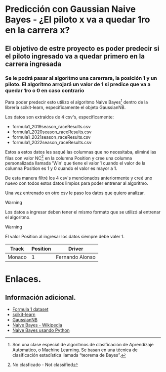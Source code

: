 # Predicción con Gaussian Naive Bayes - ¿El piloto x va a quedar 1ro en la carrera x?
## El objetivo de estre proyecto es poder predecir si el piloto ingresado va a quedar primero en la carrera ingresada
### Se le podrá pasar al algoritmo una carerrara, la posición 1 y un piloto. El algoritmo arrojará un valor de 1 si predice que va a quedar 1ro o 0 en caso contrario

Para poder predecir esto utilizo el algoritmo Naive Bayes[^1] dentro de la librería scikit-learn, específicamente el objeto GaussianNB.

Los datos son extraidos de 4 csv's, específicamente:
  - formula1_2019season_raceResults.csv
  - formula1_2020season_raceResults.csv
  - formula1_2021season_raceResults.csv
  - formula1_2022season_raceResults.csv

Estos a estos datos les saqué las columnas que no necesitaba, eliminé las filas con valor NC[^2] en la columna Position y cree una columna personalizada llamada 'Win' que tiene el valor 1 cuando el valor de la columna Position es 1 y 0 cuando el valor es mayor a 1.

De esta manera filtré los 4 csv's mencionados anteriormente y creé uno nuevo con todos estos datos limpios para poder entrenar al algoritmo.

Una vez entrenado en otro csv le paso los datos que quiero analizar.

> [!WARNING]
> Los datos a ingresar deben tener el mismo formato que se utilizó al entrenar el algoritmo.

> [!WARNING]
> El valor Position al ingresar los datos siempre debe valer 1.

| Track | Position | Driver |
| --- | --- | --- |
| Monaco | 1 | Fernando Alonso |

# Enlaces.
## Información adicional.
  - [Formula 1 dataset](https://github.com/toUpperCase78/formula1-datasets)
  - [scikit-learn](https://scikit-learn.org/stable/)
  - [GaussianNB](https://scikit-learn.org/stable/modules/generated/sklearn.naive_bayes.GaussianNB.html#sklearn.naive_bayes.GaussianNB)
  - [Naive Bayes - Wikipedia](https://es.wikipedia.org/wiki/Clasificador_bayesiano_ingenuo)
  - [Naive Bayes usando Python](https://www.aprendemachinelearning.com/?s=bayes)

[^1]: Son una clase especial de algoritmos de clasificación de Aprendizaje Automatico, o Machine Learning. Se basan en una técnica de clasificación estadística llamada “teorema de Bayes”.
[^2]: No clasficado - Not classified
